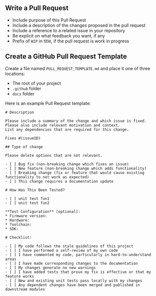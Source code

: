 ## Write a Pull Request 
* Include purpose of this Pull Request 
* Include a description of the changes proposed in the pull request
* Include a reference to a related issue in your repository 
* Be explicit on what feedback you want, if any 
* Prefix of `WIP` in title, if the pull request is work in progress   

## Create a GitHub Pull Request Template  
Create a file named `PULL_REQUEST_TEMPLATE.md` and place it one of three locations:
* The root of your project
* `.github` folder
* `docs` folder

Here is an example Pull Request template: 
```
# Description

Please include a summary of the change and which issue is fixed. 
Please also include relevant motivation and context. 
List any dependencies that are required for this change.

Fixes #(issueID)

## Type of change

Please delete options that are not relevant.

- [ ] Bug fix (non-breaking change which fixes an issue)
- [ ] New feature (non-breaking change which adds functionality)
- [ ] Breaking change (fix or feature that would cause existing functionality to not work as expected)
- [ ] This change requires a documentation update

# How Has This Been Tested?

- [ ] unit test fun1   
- [ ] unit test fun2 

**Test Configuration** [optional]:
* Firmware version:
* Hardware:
* Toolchain:
* SDK:

# Checklist:

- [ ] My code follows the style guidelines of this project
- [ ] I have performed a self-review of my own code
- [ ] I have commented my code, particularly in hard-to-understand areas
- [ ] I have made corresponding changes to the documentation
- [ ] My changes generate no new warnings
- [ ] I have added tests that prove my fix is effective or that my feature works
- [ ] New and existing unit tests pass locally with my changes
- [ ] Any dependent changes have been merged and published in downstream modules
```




